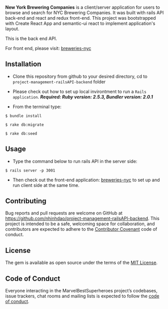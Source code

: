 **New York Brewering Companies** is a client/server application for users to browse and search for NYC Brewering Companies. 
It was built with rails API back-end and react and redux front-end. This project was bootstrapped with Create React App and semantic-ui react to implement application's layout.

This is the back end API.

For front end, please visit: [breweries-nyc](https://nycbreweries.herokuapp.com/)


## Installation

- Clone this repository from github to your desired directory, cd to ```project-management-railsAPI-backend``` folder
- Please check out how to set up local invirontment to run a ```Rails application```. 
***Required: Ruby version: 2.5.3, Bundler version: 2.0.1***

- From the terminal type:
```
$ bundle install
```
```
$ rake db:migrate
```
```
$ rake db:seed
```

## Usage

- Type the command below to run rails API in the server side:
```
$ rails server -p 3001
```
-  Then check out the front-end application: [breweries-nyc](https://nycbreweries.herokuapp.com/) to set up and run client side at the same time.


## Contributing

Bug reports and pull requests are welcome on GitHub at https://github.com/nhinhdao/project-management-railsAPI-backend. This project is intended to be a safe, welcoming space for collaboration, and contributors are expected to adhere to the [Contributor Covenant](http://contributor-covenant.org) code of conduct.

## License

The gem is available as open source under the terms of the [MIT License](https://opensource.org/licenses/MIT).

## Code of Conduct

Everyone interacting in the MarvelBestSuperheroes project’s codebases, issue trackers, chat rooms and mailing lists is expected to follow the [code of conduct](https://github.com/[nhinhdao]/sinatra-messages-transfer-project/blob/master/CODE_OF_CONDUCT.md).
